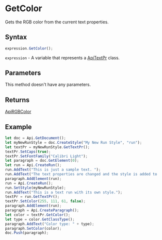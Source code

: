 # GetColor

Gets the RGB color from the current text properties.

## Syntax

```javascript
expression.GetColor();
```

`expression` - A variable that represents a [ApiTextPr](../ApiTextPr.md) class.

## Parameters

This method doesn't have any parameters.

## Returns

[ApiRGBColor](../../ApiRGBColor/ApiRGBColor.md)

## Example



```javascript
let doc = Api.GetDocument();
let myNewRunStyle = doc.CreateStyle("My New Run Style", "run");
let textPr = myNewRunStyle.GetTextPr();
textPr.SetCaps(true);
textPr.SetFontFamily("Calibri Light");
let paragraph = doc.GetElement(0);
let run = Api.CreateRun();
run.AddText("This is just a sample text. ");
run.AddText("The text properties are changed and the style is added to the paragraph. ");
paragraph.AddElement(run);
run = Api.CreateRun();
run.SetStyle(myNewRunStyle);
run.AddText("This is a text run with its own style.");
textPr = run.GetTextPr();
textPr.SetColor(255, 111, 61, false);
paragraph.AddElement(run);
paragraph = Api.CreateParagraph();
let color = textPr.GetColor();
let type = color.GetClassType();
paragraph.AddText("Color type: " + type);
paragraph.SetColor(color);
doc.Push(paragraph);
```
